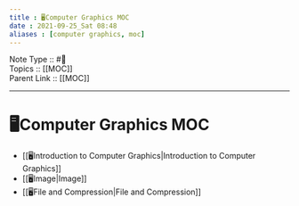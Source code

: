 ```yaml
---
title : 🖥️Computer Graphics MOC
date : 2021-09-25_Sat 08:48
aliases : [computer graphics, moc]
---
```

Note Type :: #📘 <br>
Topics :: [[MOC]]<br>
Parent Link :: [[MOC]]<br>

---
# 🖥️Computer Graphics MOC

- [[🖥️Introduction to Computer Graphics|Introduction to Computer Graphics]]
- [[🖥️Image|Image]]
- [[🖥️File and Compression|File and Compression]]
